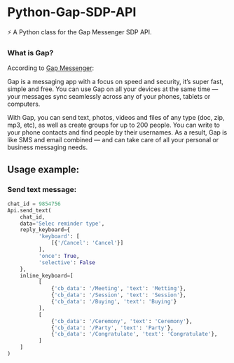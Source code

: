 # Python-Gap-SDP-API
⚡ A Python class for the Gap Messenger SDP API.

### What is Gap?
According to [Gap Messenger](https://gap.im/):

Gap is a messaging app with a focus on speed and security, it’s super fast, simple and free. You can use Gap on all your devices at the same time — your messages sync seamlessly across any of your phones, tablets or computers.

With Gap, you can send text, photos, videos and files of any type (doc, zip, mp3, etc), as well as create groups for up to 200 people. You can write to your phone contacts and find people by their usernames. As a result, Gap is like SMS and email combined — and can take care of all your personal or business messaging needs.


## Usage example:

### Send text message:
```python
chat_id = 9854756
Api.send_text(
    chat_id,
    data='Selec reminder type',
    reply_keyboard={
          'keyboard': [
              [{'/Cancel': 'Cancel'}]
          ],
          'once': True,
          'selective': False
    },
    inline_keyboard=[
          [
              {'cb_data': '/Meeting', 'text': 'Metting'},
              {'cb_data': '/Session', 'text': 'Session'},
              {'cb_data': '/Buying', 'text': 'Buying'}
          ],
          [
              {'cb_data': '/Ceremony', 'text': 'Ceremony'},
              {'cb_data': '/Party', 'text': 'Party'},
              {'cb_data': '/Congratulate', 'text': 'Congratulate'},
          ]
    ]
)
```